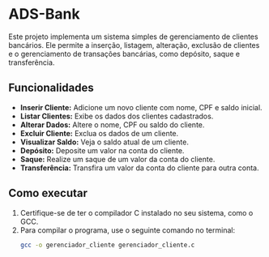 # ADS-Bank

Este projeto implementa um sistema simples de gerenciamento de clientes bancários. Ele permite a inserção, listagem, alteração, exclusão de clientes e o gerenciamento de transações bancárias, como depósito, saque e transferência.

## Funcionalidades

- **Inserir Cliente:** Adicione um novo cliente com nome, CPF e saldo inicial.
- **Listar Clientes:** Exibe os dados dos clientes cadastrados.
- **Alterar Dados:** Altere o nome, CPF ou saldo do cliente.
- **Excluir Cliente:** Exclua os dados de um cliente.
- **Visualizar Saldo:** Veja o saldo atual de um cliente.
- **Depósito:** Deposite um valor na conta do cliente.
- **Saque:** Realize um saque de um valor da conta do cliente.
- **Transferência:** Transfira um valor da conta do cliente para outra conta.

## Como executar

1. Certifique-se de ter o compilador C instalado no seu sistema, como o GCC.
2. Para compilar o programa, use o seguinte comando no terminal:
   ```bash
   gcc -o gerenciador_cliente gerenciador_cliente.c
